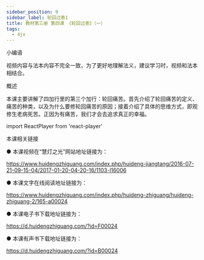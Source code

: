 ```yaml
---
sidebar_position: 9
sidebar_label: 轮回过患1
title: 教材第三册 第四课 《轮回过患》（一）
tags:
  - 4jx
---
```

  小编语 


视频内容与法本内容不完全一致，为了更好地理解法义，建议学习时，视频和法本相结合。


概述


本课主要讲解了四加行里的第三个加行：轮回痛苦。首先介绍了轮回痛苦的定义、痛苦的种类，以及为什么要修轮回痛苦的原因；接着介绍了具体的思维方式，即观修生老病死苦。正因为有痛苦，我们才会去追求真正的幸福。



import ReactPlayer from 'react-player'

<ReactPlayer id='hdvplayer' light='/img/lamp-hope.png' controls url='https://s3.ca-central-1.wasabisys.com/hddata/f.huidengchanxiu.net/jmy/%e6%85%a7%e7%81%af%e7%a6%85%e4%bf%ae%e8%af%be/%e6%85%a7%e7%81%af%e7%a6%85%e4%bf%ae%e8%af%be%e7%ac%ac%e4%b8%89%e5%86%8c/04-1%20%e6%85%a7%e7%81%af%e7%a6%85%e4%bf%ae%e8%af%be9%20%e8%bd%ae%e5%9b%9e%e7%97%9b%e8%8b%a61.mp4' />




 本课相关链接 

●  本课视频在“慧灯之光”网站地址链接为：

https://www.huidengzhiguang.com/index.php/huideng-jiangtang/2016-07-21-09-15-04/2017-01-20-04-20-16/1103-l16006



●  本课文字在线阅读地址链接为：

https://www.huidengzhiguang.com/index.php/huideng-zhiguang/huideng-zhiguang-2/165-a00024



●  本课电子书下载地址链接为：

https://d.huidengzhiguang.com/?id=F00024



●  本课有声书下载地址链接为：

https://d.huidengzhiguang.com/?id=B00024